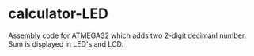 # calculator-LED
Assembly code for ATMEGA32 which adds two 2-digit decimanl  number.
Sum is displayed in LED's and LCD.
